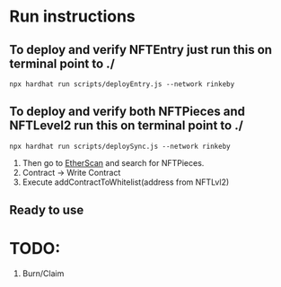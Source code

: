 # Run instructions

## To deploy and verify NFTEntry just run this on terminal point to ./

  ```shell
  npx hardhat run scripts/deployEntry.js --network rinkeby
  ```
## To deploy and verify both NFTPieces and NFTLevel2 run this on terminal point to ./

  ```shell
  npx hardhat run scripts/deploySync.js --network rinkeby
  ```
 
  1. Then go to [EtherScan](https://rinkeby.etherscan.io//) and search for NFTPieces.
  1. Contract -> Write Contract
  1. Execute addContractToWhitelist(address from NFTLvl2)
  
  ## Ready to use
  
# TODO: 
  1. Burn/Claim
  

